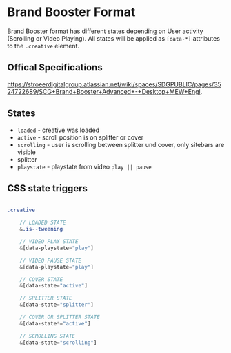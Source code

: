 # Brand Booster Format

Brand Booster format has different states depending on User activity (Scrolling or Video Playing). All states will be applied as `[data-*]` attributes to the `.creative` element.

## Offical Specifications

https://stroeerdigitalgroup.atlassian.net/wiki/spaces/SDGPUBLIC/pages/3524722689/SCG+Brand+Booster+Advanced+-+Desktop+MEW+Engl.

## States

- `loaded` - creative was loaded
- `active` - scroll position is on splitter or cover
- `scrolling` - user is scrolling between splitter und cover, only sitebars are visible
- splitter
- `playstate` - playstate from video `play || pause`

## CSS state triggers

```sass

.creative

    // LOADED STATE
    &.is--tweening

    // VIDEO PLAY STATE
    &[data-playstate="play"]

    // VIDEO PAUSE STATE
    &[data-playstate="play"]

    // COVER STATE
    &[data-state="active"]

    // SPLITTER STATE
    &[data-state="splitter"]

    // COVER OR SPLITTER STATE
    &[data-state*="active"]

    // SCROLLING STATE
    &[data-state="scrolling"]


```
